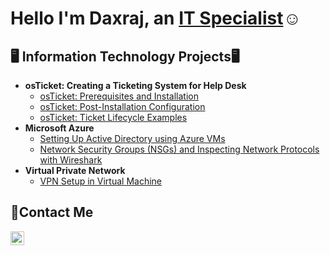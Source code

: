 <h1>Hello I'm Daxraj, an <a href="https://www.linkedin.com/in/daxraj-jadeja/">IT Specialist</a>☺</h1>

<h2>🖥️ Information Technology Projects🖥</h2>

- <b> osTicket: Creating a Ticketing System for Help Desk </b>
  - [osTicket: Prerequisites and Installation](https://github.com/DaxrajJadeja/osticket-prereqs)
  - [osTicket: Post-Installation Configuration](https://github.com/DaxrajJadeja/post-install-config)
  - [osTicket: Ticket Lifecycle Examples](https://github.com/DaxrajJadeja/ticket-lifecycle)
- <b>Microsoft Azure</b>
  - [Setting Up Active Directory using Azure VMs](https://github.com/DaxrajJadeja/configure-ad)
  - [Network Security Groups (NSGs) and Inspecting Network Protocols with Wireshark](https://github.com/DaxrajJadeja/azure-network-protocols)
- <b>Virtual Private Network</b>
  - [VPN Setup in Virtual Machine ](https://github.com/DaxrajJadeja/Setting-UP-A-VPN)

<h2>📩Contact Me</h2>

[<img align="left" alt="Josh | LinkedIn" width="22px" src="https://cdn.jsdelivr.net/npm/simple-icons@v3/icons/linkedin.svg" />][linkedin]

[linkedin]:https://www.linkedin.com/in/daxraj-jadeja
